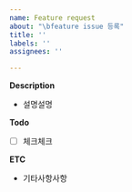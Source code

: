 ```yaml
---
name: Feature request
about: "\bfeature issue 등록"
title: ''
labels: ''
assignees: ''

---
```


**Description**
- 설명설명

**Todo**
- [ ] 체크체크

**ETC**
- 기타사항사항
